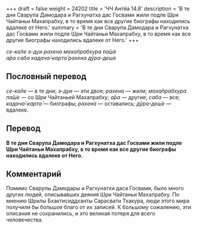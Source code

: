 +++
draft = false
weight = 24202
title = 'ЧЧ Антйа 14.8'
description = 'В те дни Сварупа Дамодара и Рагхунатха дас Госвами жили подле Шри Чайтаньи Махапрабху, в то время как все другие биографы находились вдалеке от Него.'
summary = 'В те дни Сварупа Дамодара и Рагхунатха дас Госвами жили подле Шри Чайтаньи Махапрабху, в то время как все другие биографы находились вдалеке от Него.'
+++

_се-ка̄ле э-дуи рахена маха̄прабхура па̄ш́е  
а̄ра саба кад̣ача̄-карта̄ рахена дӯра-деш́е_

## Пословный перевод

_се_\-_ка̄ле_ — в те дни; _э_\-_дуи_ — эти двое; _рахена_ — жили; _маха̄прабхура_ _па̄ш́е_ — со Шри Чайтаньей Махапрабху; _а̄ра_ — другие; _саба_ — все; _кад̣ача̄_\-_карта̄_ — биографы; _рахена_ — оставались; _дӯра_\-_деш́е_ — вдалеке.

## Перевод

**В те дни Сварупа Дамодара и Рагхунатха дас Госвами жили подле Шри Чайтаньи Махапрабху, в то время как все другие биографы находились вдалеке от Него.**

## Комментарий

Помимо Сварупы Дамодары и Рагхунатхи даса Госвами, было много других людей, описывавших деяния Шри Чайтаньи Махапрабху. По мнению Шрилы Бхактисиддханты Сарасвати Тхакура, люди этого мира получили бы большое благо от их записей. К большому сожалению, эти описания не сохранились, и это великая потеря для всего человечества.
